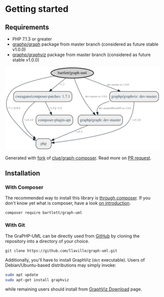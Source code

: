 <!-- markdownlint-disable MD013 -->
# Getting started

## Requirements

* PHP 7.1.3 or greater
* [graphp/graph](https://github.com/graphp/graph) package from master branch (considered as future stable v1.0.0)
* [graphp/graphviz](https://github.com/graphp/graphviz) package from master branch (considered as future stable v1.0.0)

![GraPHP Composer](./graph-composer.svg)

Generated with [fork](https://github.com/markuspoerschke/graph-composer/tree/add-options-to-exclude) of [clue/graph-composer](https://github.com/clue/graph-composer).
Read more on [PR request](https://github.com/clue/graph-composer/pull/45).

## Installation

### With Composer

The recommended way to install this library is [through composer](http://getcomposer.org).
If you don't know yet what is composer, have a look [on introduction](http://getcomposer.org/doc/00-intro.md).

```shell
composer require bartlett/graph-uml
```

### With Git

The GraPHP-UML can be directly used from [GitHub](https://github.com/llaville/graph-uml.git)
by cloning the repository into a directory of your choice.

```shell
git clone https://github.com/llaville/graph-uml.git
```

Additionally, you'll have to install GraphViz (`dot` executable).
Users of Debian/Ubuntu-based distributions may simply invoke:

```bash
sudo apt update
sudo apt-get install graphviz
```

while remaining users should install from [GraphViz Download](http://www.graphviz.org/download/) page.
